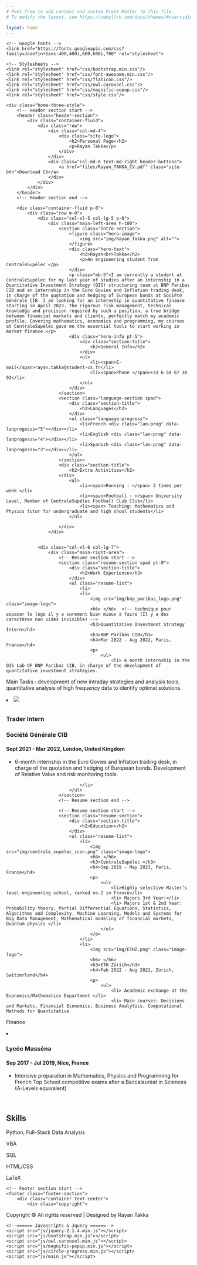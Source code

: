 ```yaml
---
# Feel free to add content and custom Front Matter to this file.
# To modify the layout, see https://jekyllrb.com/docs/themes/#overriding-theme-defaults

layout: home
---
```

<html lang="en">
<head>
	<title>Rayan TAKKA</title>
	<meta charset="UTF-8">
	<meta name="description" content="Civic - CV Resume">
	<meta name="keywords" content="resume, civic, onepage, creative, html">
	<meta name="viewport" content="width=device-width, initial-scale=1.0">
	<!-- Favicon -->
	<link href="img/centrale_supelec_icon.png" rel="shortcut icon"/>

	<!-- Google Fonts -->
	<link href="https://fonts.googleapis.com/css?family=Josefin+Sans:400,400i,600,600i,700" rel="stylesheet">

	<!-- Stylesheets -->
	<link rel="stylesheet" href="css/bootstrap.min.css"/>
	<link rel="stylesheet" href="css/font-awesome.min.css"/>
	<link rel="stylesheet" href="css/flaticon.css"/>
	<link rel="stylesheet" href="css/owl.carousel.css"/>
	<link rel="stylesheet" href="css/magnific-popup.css"/>
	<link rel="stylesheet" href="css/style.css"/>

</head>
<body>
	<!-- Page Preloder -->
	<div id="preloder">
		<div class="loader"></div>
	</div>

	<div class="home-three-style">
		<!-- Header section start -->
		<header class="header-section">
			<div class="container-fluid">
				<div class="row">
					<div class="col-md-4">
						<div class="site-logo">
							<h2>Personal Page</h2>
							<p>Rayan Takka</p>
						</div>
					</div>
					<div class="col-md-8 text-md-right header-buttons">
						<a href="files/Rayan_TAKKA_CV.pdf" class="site-btn">Download CV</a>
					</div>
				</div>
			</div>
		</header>
		<!-- Header section end -->

		<div class="container-fluid p-0">
			<div class="row m-0">
				<div class="col-xl-5 col-lg-5 p-0">
					<div class="main-left-area h-100">
						<section class="intro-section">
							<figure class="hero-image">
								<img src="img/Rayan_Takka.png" alt="">
							</figure>
							<div class="hero-text">
								<h2>Rayan<br>Takka</h2>
								<p>An engineering student from CentraleSupélec </p>
							</div>
							<p class="mb-5">I am currently a student at CentraleSupélec for my last year of studies after an internship in a Quantitative Investment Strategy (QIS) structuring team at BNP Paribas CIB and an internship in the Euro Govies and Inflation trading desk, in charge of the quotation and hedging of European bonds at Société Générale CIB. I am looking for an internship in quantitative finance starting in April 2023. The rigorous risk management, technical knowledge and precision required by such a position, a true bridge between financial markets and clients, perfectly match my academic profile. Covering mathematics, economics and programming, my courses at CentraleSupélec gave me the essential tools to start working in market finance.</p>
							<div class="hero-info pt-5">
								<div class="section-title">
									<h2>General Info</h2>
								</div>
								<ul>
									<li><span>E-mail</span>rayan.takka@student-cs.fr</li>
									<li><span>Phone </span>+33 6 58 67 38 92</li>
								</ul>
							</div>
						</section>
						<section class="language-section spad">
							<div class="section-title">
								<h2>Languages</h2>
							</div>
							<ul class="language-progress">
								<li>French <div class="lan-prog" data-lanprogesss="5"></div></li>
								<li>English <div class="lan-prog" data-lanprogesss="4"></div></li>
								<li>Spanish <div class="lan-prog" data-lanprogesss="3"></div></li>
							</ul>
						</section>
						<div class="section-title">
							<h2>Extra Activities</h2>
						</div>
							<ul>
								<li><span>Running : </span> 2 times per week </li>
								<li><span>Football : </span> University Level, Member of CentraleSupélec Football CLub Club</li>
								<li><span> Teaching: Mathematics and Physics tutor for undergraduate and high shool students</li>
							</ul>
	
						</div>
					</div>
				

				<div class="col-xl-6 col-lg-7">
					<div class="main-right-area">
						<!-- Resume section start -->
						<section class="resume-section spad pt-0">
							<div class="section-title">
								<h2>Work Experience</h2>
							</div>
							<ul class="resume-list">
								<li>
								<li>
									<img src="img/bnp_paribas_logo.png" class="image-logo">
									<h6> </h6>  <!-- technique pour espacer le logo il y a surement bien mieux à faire (Il y a des caractères non vides invisible) -->
									<h3>Quantitative Investment Strategy Intern</h3>
									<h3>BNP Paribas CIB</h3>
									<h4>Mar 2022 - Aug 2022, Paris, France</h4>
									<p>
										<ul>
											<li> 6 month internship in the QIS Lab OF BNP Paribas CIB, in charge of the development of quantitative investment strategies.
Main Tasks : development of new intraday strategies and analysis tools, quantitative analysis of high frequency data to
identify optimal solutions.</li>
										</ul>
									</p>
								</li>
								<li>
									<img src="img/sgcib.jpg" class="image-logo">
									<h6> </h6>
									<h3>Trader Intern</h3>
									<h3>Société Générale CIB</h3>
									<h4>Sept 2021 - Mar 2022, London, United Kingdom</h4>
									<p>
										<ul>
											<li> 6-month internship in the Euro Govies and Inflation trading desk, in charge of the quotation and hedging of European bonds.
Development of Relative Value and risk monitoring tools.</li>
										</ul>
									</p>
								</li>

								
								</li>
							</ul>
						</section>
						<!-- Resume section end -->

						<!-- Resume section start -->
						<section class="resume-section">
							<div class="section-title">
								<h2>Education</h2>
							</div>
							<ul class="resume-list">
								<li>
									<img src="img/centrale_supelec_icon.png" class="image-logo">
									<h6> </h6>
									<h3>CentraleSupélec </h3>
									<h4>Sep 2019 - May 2023, Paris, France</h4>
									<p>
										<ul>
											<li>Highly selective Master’s level engineering school, ranked no.2 in France</li>
											<li> Majors 3rd Year:</li>
											<li> Majors 1st & 2nd Year: Probability theory, Partial Differential Equations, Statistics, Algorithms and Complexity, Machine Learning, Models and Systems for Big Data Management, Mathematical modeling of financial markets, Quantum physics </li>
										</ul>
									</p>
								</li>
								<li>
									<img src="img/ETHZ.png" class="image-logo">
									<h6> </h6>
									<h3>ETH Zürich</h3>
									<h4>Feb 2022 - Aug 2022, Zürich, Switzerland</h4>
									<p>
										<ul>
											<li> Academic exchange at the Economics/Mathematics Department </li>
											<li> Main courses: Decisions and Markets, Financial Economics, Business Analytics, Computational Methods for Quantitative
Finance</li>
										</ul>
									</p>
								</li>
								<li>
									<h3>Lycée Masséna</h3>
									<h4>Sep 2017 - Jul 2019, Nice, France</h4>
									<p>
										<ul>
					            <li>Intensive preparation in Mathematics, Physics and Programming for French Top School competitive
					exams after a Baccalauréat in Sciences (A-Levels equivalent)</li>
					          </ul>
									</p>
								</li>
							</ul>
						</section>
						<br> <!-- To fill the blank after the skills -->
						<section class="resume-section">
							<div class="skill-section">
								<div class="section-title">
									<h2>Skills</h2>
								</div>
								<div class="skills">
									<div class="single-progress-item">
										<div class="progress-bar-style" data-progress="90"></div>
										<p>Python, Full-Stack Data Analysis</p>
									</div>
									<div class="single-progress-item">
										<div class="progress-bar-style" data-progress="70"></div>
										<p>VBA</p>
									</div>
									<div class="single-progress-item">
										<div class="progress-bar-style" data-progress="60"></div>
										<p>SQL</p>
									</div>
									<div class="single-progress-item">
										<div class="progress-bar-style" data-progress="40"></div>
										<p>HTML/CSS</p>
									</div>
									<div class="single-progress-item">
										<div class="progress-bar-style" data-progress="80"></div>
										<p>LaTeX</p>
									</div>
								</div>
							<!--	<div class="icon-box-area spad">
									<div class="icon-box">
										<i class="flaticon-032-cooking"></i>
										<p>Cooking</p>
									</div>
									<div class="icon-box">
										<i class="flaticon-015-photo-camera"></i>
										<p>Photography</p>
									</div>
									<div class="icon-box">
										<i class="flaticon-013-chess-1"></i>
										<p>Playing Chess</p>
									</div>
									<div class="icon-box">
										<i class="flaticon-001-yoga"></i>
										<p>Yoga</p>
									</div>
									<div class="icon-box">
										<i class="flaticon-035-tent"></i>
										<p>Camping in nature</p>
									</div>
								</div>
							</div> -->
							<!-- skill section end -->
						</div>
					</section>
				</div>
			</div>
		</div>
	</div>

	<!-- Footer section start -->
	<footer class="footer-section">
		<div class="container text-center">
			<div class="copyright">
Copyright &copy;<script>document.write(new Date().getFullYear());</script> All rights reserved | Designed by Rayan Takka



</div>
		</div>
	</footer>
	<!-- Footer section end -->


	<!--====== Javascripts & Jquery ======-->
	<script src="js/jquery-2.1.4.min.js"></script>
	<script src="js/bootstrap.min.js"></script>
	<script src="js/owl.carousel.min.js"></script>
	<script src="js/magnific-popup.min.js"></script>
	<script src="js/circle-progress.min.js"></script>
	<script src="js/main.js"></script>
</body>
</html>
